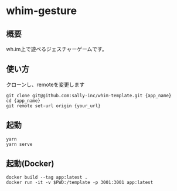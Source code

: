 # whim-gesture

## 概要
wh.im上で遊べるジェスチャーゲームです。

## 使い方
クローンし、remoteを変更します
``` 
git clone git@github.com:sally-inc/whim-template.git {app_name}
cd {app_name}
git remote set-url origin {your_url}
```

## 起動
``` 
yarn
yarn serve
``` 

## 起動(Docker)
```
docker build --tag app:latest . 
docker run -it -v $PWD:/template -p 3001:3001 app:latest
```
